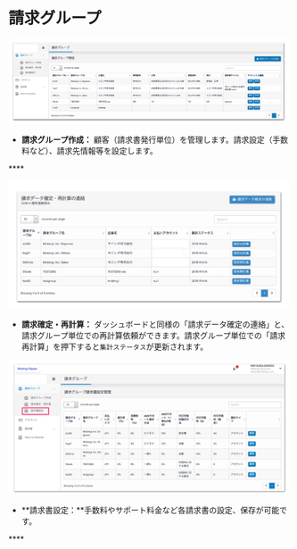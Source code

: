 # 請求グループ

![](../../.gitbook/assets/sukurnshotto-2018-12-13-140259.png)

* **請求グループ作成：** 顧客（請求書発行単位）を管理します。請求設定（手数料など）、請求先情報等を設定します。

\*\*\*\*

![](../../.gitbook/assets/sukurnshotto-2018-12-07-141240.png)

* **請求確定・再計算：** ダッシュボードと同様の「請求データ確定の連絡」と、請求グループ単位での再計算依頼ができます。請求グループ単位での「請求再計算」を押下すると`集計ステータス`が更新されます。



![](../../.gitbook/assets/ming-cheng-wei-she-ding-5.png)

* **請求書設定：**手数料やサポート料金など各請求書の設定、保存が可能です。

\*\*\*\*

